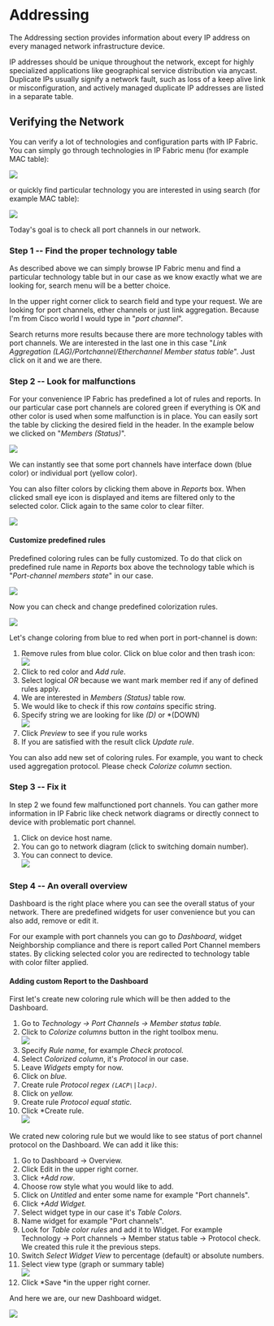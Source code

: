 # Addressing

The Addressing section provides information about every IP address on
every managed network infrastructure device.

IP addresses should be unique throughout the network, except for highly
specialized applications like geographical service distribution via
anycast. Duplicate IPs usually signify a network fault, such as loss of
a keep alive link or misconfiguration, and actively managed duplicate IP
addresses are listed in a separate table.

## Verifying the Network

You can verify a lot of technologies and configuration parts with IP
Fabric. You can simply go through technologies in IP Fabric menu (for
example MAC table):

![](addressing/menu.png)

or quickly find particular technology you are interested in using search
(for example MAC table):

![](addressing/1878327429.png)

Today's goal is to check all port channels in our network.

### Step 1 -- Find the proper technology table

As described above we can simply browse IP Fabric menu and find a
particular technology table but in our case as we know exactly what we
are looking for, search menu will be a better choice.

In the upper right corner click to search field and type your request.
We are looking for port channels, ether channels or just link
aggregation. Because I'm from Cisco world I would type in "*port
channel*".

Search returns more results because there are more technology tables
with port channels. We are interested in the last one in this case
"*Link Aggregation (LAG)/Portchannel/Etherchannel Member status table*".
Just click on it and we are there.

### Step 2 -- Look for malfunctions

For your convenience IP Fabric has predefined a lot of rules and
reports. In our particular case port channels are colored green if
everything is OK and other color is used when some malfunction is in
place. You can easily sort the table by clicking the desired field in
the header. In the example below we clicked on "*Members (Status)*".

![](addressing/1878327426.png)

We can instantly see that some port channels have interface down (blue
color) or individual port (yellow color).

You can also filter colors by clicking them above in *Reports* box.
When clicked small eye icon is displayed and items are filtered only to
the selected color. Click again to the same color to clear filter.

![](addressing/1878327411.png)

#### Customize predefined rules

Predefined coloring rules can be fully customized. To do that click on
predefined rule name in *Reports* box above the technology table
which is "*Port-channel members state*" in our case.

![](addressing/1878327423.png)

Now you can check and change predefined colorization rules.

![](addressing/1878327420.png)

Let's change coloring from blue to red when port in port-channel is
down:

1. Remove rules from blue color. Click on blue color and then trash
   icon:  
     ![](addressing/1878327417.png)
2. Click to red color and *Add rule*.
3. Select logical *OR* because we want mark member red if any of
   defined rules apply.
4. We are interested in *Members (Status)* table row.
5. We would like to check if this row *contains* specific string.
6. Specify string we are looking for like *(D)* or *(DOWN)  
     ![](addressing/1878327402.png)
7. Click *Preview* to see if you rule works
8. If you are satisfied with the result click *Update rule*.

You can also add new set of coloring rules. For example, you want to check used
aggregation protocol. Please check *Colorize column* section.

### Step 3 -- Fix it

In step 2 we found few malfunctioned port channels. You can gather more
information in IP Fabric like check network diagrams or directly connect to
device with problematic port channel.

1. Click on device host name.
2. You can go to network diagram (click to switching domain number).
3. You can connect to device.  
    ![](addressing/1878327414.png)

### Step 4 -- An overall overview

Dashboard is the right place where you can see the overall status of
your network. There are predefined widgets for user convenience but you
can also add, remove or edit it.

For our example with port channels you can go to *Dashboard*, widget
Neighborship compliance and there is report called Port Channel members
states. By clicking selected color you are redirected to technology
table with color filter applied.

#### Adding custom Report to the Dashboard

First let's create new coloring rule which will be then added to the
Dashboard.

1. Go to *Technology → Port Channels → Member status table.*
2. Click to *Colorize columns* button in the right toolbox menu.  
     ![](addressing/1878327405.png)
3. Specify *Rule name*, for example *Check protocol.*
4. Select *Colorized column*, it's *Protocol* in our case.
5. Leave *Widgets* empty for now.
6. Click on *blue.*
7. Create rule *Protocol regex `(LACP\|lacp)`.*
8. Click on *yellow.*
9. Create rule *Protocol equal static.*
10. Click *Create rule.  
      ![](addressing/1878327399.png)

We crated new coloring rule but we would like to see status of port
channel protocol on the Dashboard. We can add it like this:

1. Go to Dashboard → Overview.
2. Click Edit in the upper right corner.
3. Click *+Add row*.
4. Choose row style what you would like to add.
5. Click on *Untitled* and enter some name for example "Port
   channels".
6. Click *+Add Widget.*
7. Select widget type in our case it's *Table Colors.*
8. Name widget for example "Port channels".
9. Look for *Table color rules* and add it to Widget. For example
   Technology → Port channels → Member status table → Protocol check.
   We created this rule it the previous steps.
10. Switch *Select Widget View* to percentage (default) or absolute
    numbers.
11. Select view type (graph or summary table)  
      ![](addressing/1878327396.png)
12. Click *Save *in the upper right corner.

And here we are, our new Dashboard widget.

![](addressing/1878327393.png)
